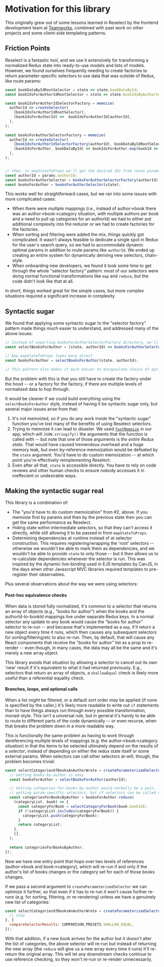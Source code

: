 # Motivation for this library

This originally grew out of some lessons learned in Reselect by the frontend development team at [Teamworks](https://www.teamworks.com/), combined with past work on other projects and some client-side templating patterns.

## Friction Points

Reselect is a fantastic tool, and we use it extensively for transforming a normalized Redux state into ready-to-use models and lists of models. However, we found ourselves frequently needing to create factories to return parameter-specific selectors to use data that was outside of Redux, like route params:

```javascript 
const bookDataByIdRootSelector = state => state.bookDataById;
const bookIdsForAuthorIdRootSelector = state => state.bookIdsByAuthorId;

const bookIdsForAuthorIdSelectorFactory = memoize(
  authorId => createSelector(
    [bookIdsForAuthorIdRootSelector],
    (bookIdsForAuthorId) =>  bookIdsForAuthorId[authorId],
  ),
);
 
const booksForAuthorSelectorFactory = memoize(
  authorId => createSelector(
    [bookIdsForAuthorIdSelectorFactory(authorId), bookDataByIdRootSelector],
    (bookIdsForAuthor, bookDataById) => bookIdsForAuthor.map(bookId => bookDataById[bookId]),
  ),
);


// then, in mapStateToProps we'll get the desired IDs from route params
const authorId = params.authorId;
const booksForAuthorSelector = booksForAuthorSelectorFactory(authorId);
const booksForAuthor = booksForAuthorSelector(state);
```

This works well for straightforward cases, but we ran into some issues with more complicated cases:

* When there were _multiple_ mappings (i.e., instead of author->book there was an author->book->category situation, with multiple authors per book and a need to pull up categories for an authorId) we had to either put additional complexity into the reducer or we had to create factories for the factories.
* When sorting and filtering were added the mix, things quickly got complicated. It wasn't always feasible to dedicate a single spot in Redux for the user's search query, so we had to accommodate dynamic optimal params in addition to route params like `authorId`. We ended up creating an entire system for dynamically deriving new selectors, chain-style.
* When onboarding new developers, we found it took some time to get through the whole "selector factory" pattern: most of our selectors were doing normal functional transformations like `map` and `reduce`, but the code didn't look like that at all.

In short, things worked great for the simple cases, but more complex situations required a significant increase in complexity.

## Syntactic sugar

We found that applying some syntactic sugar to the "selector factory" pattern made things *much* easier to understand, and addressed many of the above issues:

```javascript
// Instead of exporting booksForAuthorSelectorFactory directory, we'll export this nicer-to-use sugar
const selectBooksForAuthor = (state, authorId) => booksForAuthorSelectorFactory(authorId)(state);

// Now mapStateToProps looks more direct
const booksForAuthor = selectBooksForAuthor(state, authorId);

// This pattern also makes it much easier to encapsulate chains of optional selectors, e.g. dynamic sorting is just an additional argument.
```

But the problem with this is that you still have to create the factory under the hood -- or a factory for the factory, if there are multiple levels of normalized data to hop through.

It would be cleaner if we could build everything using the `selectBooksForAuthor` style, instead of having it be syntactic sugar only, but several major issues arise from that:

1. It's not memoized, so if you do any work inside the "syntactic sugar" function you've lost many of the benefits of using Reselect selectors.
2. Trying to memoize it can lead to disaster. We used [`fastMemoize`](https://github.com/caiogondim/fast-memoize.js) in our app, which will `JSON.stringify()` the arguments that the function is called with -- but note that one of those arguments is *the entire Redux state*. That would have caused tremendous overhead and a huge memory leak, but even by-reference memoization would be defeated by the `state` argument. You'd have to do custom memoization -- at which point you're effectively reimplementing Reselect.
3. Even after all that, `state` is accessible directly. You have to rely on code reviews and other human checks to ensure nobody accesses it in ineffecient or undesirable ways.

## Making the syntactic sugar real

This library is a combination of:

* The "you'd have to do custom memoization" from #2, above. If you memoize first by params and then by the previous state then you can get the same performance as Reselect.
* Hiding state within intermediate selectors, so that they can't access it directly, while still allowing it to be passed in from `mapStateToProps`.
* Determining dependencies at runtime instead of at selector construction. This requires registering/wrapping the 'root' selectors -- otherwise we wouldn't be able to mark them as dependencies, and we wouldn't be able to provide `state` to only those -- but it then allows us to re-calculate dependencies whenever the selector is run. This was inspired by the dynamic live-binding used in EJS templates by CanJS, in the days when other Javascript MVC libraries required templates to pre-register their observables.

Plus several observations about the way we were using selectors:

#### Post-hoc equivalence checks

When data is stored fully normalized, it's common to a selector that returns an array of objects (e.g., "books for author") when the books and the authorId-to-bookId mappings live under separate Redux keys. In a normal selector any update to any book would cause the "books for author" selector to re-run -- and because that's implemented as a `map`, it'll return a new object every time it runs, which then causes any subsequent selectors for sorting/filtering/etc to also re-run. Then, by default, that will cause any React components that receive the "books for author" list as a prop to re-render -- even though, in many cases, the data may all be the same and it's merely a new array object.

This library avoids that situation by allowing a selector to cancel out its own 'new' result if it's equivalent to what it had returned previously. E.g., selectors that return an array of objects, a `shallowEqual` check is likely more useful than a referential equality check.

#### Branches, loops, and optional calls

When a list *might* be filtered, or a default sort order *may* be applied (if none is specified by the caller,) it's likely more readable to write out `if` statements than to have things always run through every possible transformation, monad-style. This isn't a universal rule, but in general it's handy to be able to route to different parts of the code dynamically -- or even recurse, when that breaks the problem down in a more readable way.

This is functionally the same problem as having to work through dereferencing multiple levels of mappings (e.g. the author->book->category situation) in that the items to be selected ultimately depend on the results of a *selector*, instead of depending on either the redux state itself or some external params. When selectors can call other selectors at-will, though, the problem becomes trivial:

```javascript
const selectCategoriesOfBooksAnAuthorWrote = createParameterizedSelector((authorId) => {
  // Getting books-by-author is easy
  const booksForAuthor = selectBooksForAuthor(authorId);

  // Getting categories-for-books-by-author would normally be a pain, likely requiring factories for factories for
  // getting param-specific selectors, but if selectors can be called dynamically then we can just loop.
  const categoriesForBooksByAuthor = booksForAuthor.reduce(
    (categoryList, book) => {
      const categoryForBook = selectCategoryForBook(book.bookId);
      if (!categoryList.includes(categoryForBook)) {
        categoryList.push(categoryForBook);
      }
      return categoryList;
    },
    [],
  );
  
  return categoriesForBooksByAuthor;
});
```

Now we have one entry point that hops over two levels of references (author->book and book->category), which will re-run if and only if the author's list of books changes or the category set for each of those books changes.

If we pass a second argument to `createParameterizedSelector` we can optimize it further, so that even if it has to re-run it won't cause further re-runs (e.g. for sorting, filtering, or re-rendering) unless we have a genuinely new list of categories:

```javascript
const selectCategoriesOfBooksAnAuthorWrote = createParameterizedSelector((authorId) => {
  // snip
}, {
  compareSelectorResults: COMPARISON_PRESETS.SHALLOW_EQUAL,
});
```

With that addition, if a new book arrives for the author but it *doesn't* alter the list of categories, the above selector will re-run but instead of returning the new array (the `reduce` will give us a new array every time it runs) it'll re-return the original array. This will let any downstream checks continue to use reference checking, so they won't re-run or re-render unnecessarily.

